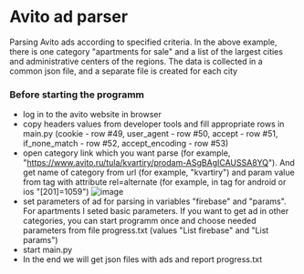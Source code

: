 # Avito ad parser

Parsing Avito ads according to specified criteria. In the above example, there is one category "apartments for sale" and a list of the largest cities and administrative centers of the regions. The data is collected in a common json file, and a separate file is created for each city

### Before starting the programm
- log in to the avito website in browser
- copy headers values from developer tools and fill appropriate rows in main.py (cookie - row #49, user_agent - row #50, accept - row #51, if_none_match - row #52, accept_encoding - row #53)
- open category link which you want parse (for example, "https://www.avito.ru/tula/kvartiry/prodam-ASgBAgICAUSSA8YQ"). And get name of category from url (for example, "kvartiry") and param value from tag <link> with attribute rel=alternate (for example, in tag for android or ios "[201]=1059")
![image](https://user-images.githubusercontent.com/108010119/206897194-c181e00a-980e-4805-a22a-397805ace467.png)
- set parameters of ad for parsing in variables "firebase" and "params". For apartments I seted basic parameters. If you want to get ad in other categories, you can start programm once and choose needed parameters from file progress.txt (values "List firebase" and "List params")
- start main.py
- In the end we will get json files with ads and report progress.txt
